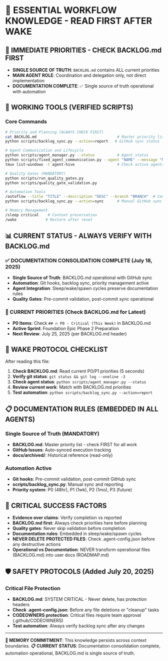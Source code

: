 # 🧠 ESSENTIAL WORKFLOW KNOWLEDGE - READ FIRST AFTER WAKE

## 🎯 IMMEDIATE PRIORITIES - CHECK BACKLOG.md FIRST
- **SINGLE SOURCE OF TRUTH**: `BACKLOG.md` contains ALL current priorities
- **MAIN AGENT ROLE**: Coordination and delegation only, not direct implementation  
- **DOCUMENTATION COMPLETE**: ✅ Single source of truth operational with automation

## 🔧 WORKING TOOLS (VERIFIED SCRIPTS)

### Core Commands
```bash
# Priority and Planning (ALWAYS CHECK FIRST)
cat BACKLOG.md                                    # Master priority list
python scripts/backlog_sync.py --action=report   # GitHub sync status

# Agent Communication and Lifecycle  
python scripts/agent_manager.py --status          # Agent status
python scripts/fixed_agent_communication.py --agent "NAME" --message "MSG"
tmux list-windows -t agent-hive                   # Check active agents

# Quality Gates (MANDATORY)
python scripts/run_quality_gates.py
python scripts/quality_gate_validation.py

# Automation Tools
/autoflow --title "TITLE" --description "DESC" --branch "BRANCH"  # Complete workflow
python scripts/backlog_sync.py --action=sync      # Manual GitHub sync

# Memory Management
/sleep critical    # Context preservation  
/wake             # Restore after reset
```

## 📊 CURRENT STATUS - ALWAYS VERIFY WITH BACKLOG.md

### ✅ DOCUMENTATION CONSOLIDATION COMPLETE (July 18, 2025)
- **Single Source of Truth**: BACKLOG.md operational with GitHub sync
- **Automation**: Git hooks, backlog sync, priority management active
- **Agent Integration**: Sleep/wake/spawn cycles preserve documentation rules
- **Quality Gates**: Pre-commit validation, post-commit sync operational

### 🎯 CURRENT PRIORITIES (Check BACKLOG.md for Latest)
- **P0 Items**: Check `## 🔥 P0 - Critical (This Week)` in BACKLOG.md
- **Active Sprint**: Foundation Epic Phase 2 Preparation
- **Next Review**: July 25, 2025 (per BACKLOG.md header)

## 🔄 WAKE PROTOCOL CHECKLIST

After reading this file:
1. **Check BACKLOG.md**: Read current P0/P1 priorities (5 seconds)
2. **Verify git status**: `git status && git log --oneline -3`
3. **Check agent status**: `python scripts/agent_manager.py --status`
4. **Review current work**: Match with BACKLOG.md priorities
5. **Test automation**: `python scripts/backlog_sync.py --action=report`

## 📋 DOCUMENTATION RULES (EMBEDDED IN ALL AGENTS)

### Single Source of Truth (MANDATORY)
- **BACKLOG.md**: Master priority list - check FIRST for all work
- **GitHub Issues**: Auto-synced execution tracking  
- **docs/archived/**: Historical reference (read-only)

### Automation Active
- **Git hooks**: Pre-commit validation, post-commit GitHub sync
- **scripts/backlog_sync.py**: Manual sync and reporting
- **Priority system**: P0 (48hr), P1 (1wk), P2 (1mo), P3 (future)

## 🚨 CRITICAL SUCCESS FACTORS
- **Evidence over claims**: Verify completion vs reported
- **BACKLOG.md first**: Always check priorities here before planning
- **Quality gates**: Never skip validation before completion
- **Documentation rules**: Embedded in sleep/wake/spawn cycles
- **NEVER DELETE PROTECTED FILES**: Check .agent-config.json before any destructive actions
- **Operational vs Documentation**: NEVER transform operational files (BACKLOG.md) into user docs (ROADMAP.md)

## 🛡️ SAFETY PROTOCOLS (Added July 20, 2025)
### Critical File Protection
- **BACKLOG.md**: SYSTEM CRITICAL - Never delete, has protection headers
- **Check .agent-config.json**: Before any file deletions or "cleanup" tasks
- **CODEOWNERS protection**: Critical files require team approval (.github/CODEOWNERS)
- **Test automation**: Always verify backlog sync after any changes

---
**🎯 MEMORY COMMITMENT**: This knowledge persists across context boundaries. 
**📋 CURRENT STATUS**: Documentation consolidation complete, automation operational, BACKLOG.md is single source of truth.